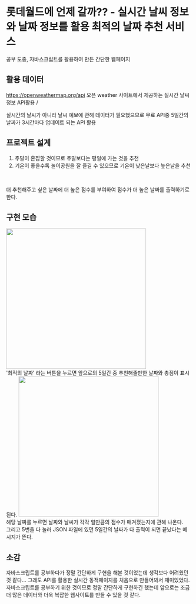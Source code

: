 # 롯데월드에 언제 갈까?? - 실시간 날씨 정보와 날짜 정보를 활용 최적의 날짜 추천 서비스 
공부 도중, 자바스크립트를 활용하여 만든 간단한 웹페이지 

## 활용 데이터
https://openweathermap.org/api
오픈 weather 사이트에서 제공하는 실시간 날씨 정보 API활용 / 

실시간의 날씨가 아니라 날씨 예보에 관해 데이터가 필요했으므로
무료 API중 5일간의 날짜가 3시간마다 업데이트 되는 API 활용


## 프로젝트 설계
1. 주말이 혼잡할 것이므로 주말보다는 평일에 가는 것을 추천
2. 기온이 좋을수록 놀이공원을 잘 즐길 수 있으므로 기온이 낮은날보다 높은날을 추천

<br>

더 추천해주고 싶은 날짜에 더 높은 점수를 부여하여 점수가 더 높은 날짜를 출력하기로 한다. 

## 구현 모습 
<img height="380" src="https://github.com/hye-long/Baekjoon/assets/159509656/7cbf766f-0306-45b5-8edb-dd162e8fdd73">

<br>
'최적의 날짜' 라는 버튼을 누르면 앞으로의 5일간 중 추천해줄만한 날짜와 총점이 표시된다.

<img height="380" src="https://github.com/hye-long/Baekjoon/assets/159509656/e132d0bd-3180-4428-bf62-2331b02cda3f">
<br>
해당 날짜를 누르면 날짜와 날씨가 각각 얼만큼의 점수가 매겨졌는지에 관해 나온다.
<br>
그리고 5번을 다 눌러 JSON 파일에 있던 5일간의 날짜가 다 출력이 되면 끝났다는 메시지가 뜬다. 

## 소감
자바스크립트를 공부하다가 정말 간단하게 구현을 해본 것이었는데 생각보다 어려웠던 것 같다...
그래도 API를 활용한 실시간 동적페이지를 처음으로 만들어봐서 재미있었다. 
자바스크립트를 공부하기 위한 것이므로 정말 간단하게 구현하긴 했는데 앞으로는 조금 더 많은 데이터와 더욱 복잡한 웹사이트를 만들 수 있을 것 같다. 

